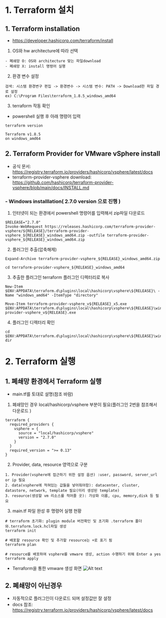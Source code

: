 # 1. Terraform 설치

## 1. Terraform installation

- https://developer.hashicorp.com/terraform/install

1. OS와 hw architecture에 따라 선택

```
- 폐쇄망 O: OS와 architecture 맞는 파일download
- 폐쇄망 X: install 명령어 실행
```

2. 환경 변수 설정

```
검색: 시스템 환경변구 편집 -> 환경변수 -> 시스템 변수: PATH -> Download한 파일 경로 설정
ex) C:\Program Files\terraform_1.8.5_windows_amd64
```

3. terraform 작동 확인

- powershell 실행 후 아래 명령어 입력

```
terraform version

Terraform v1.8.5
on windows_amd64
```

## 2. Terraform Provider for VMware vSphere install

- 공식 문서: https://registry.terraform.io/providers/hashicorp/vsphere/latest/docs
- terraform-provider-vsphere download: https://github.com/hashicorp/terraform-provider-vsphere/blob/main/docs/INSTALL.md

### - Windows installlation( 2.7.0 version 으로 진행 )

1. 인터넷이 되는 환경에서 powershell 명령어를 입력해서 zip파일 다운로드

```
$RELEASE="2.7.0"
Invoke-WebRequest https://releases.hashicorp.com/terraform-provider-vsphere/${RELEASE}/terraform-provider-vsphere_${RELEASE}_windows_amd64.zip -outfile terraform-provider-vsphere_${RELEASE}_windows_amd64.zip
```

2. 플러그인 추출(압축해제)

```
Expand-Archive terraform-provider-vsphere_${RELEASE}_windows_amd64.zip

cd terraform-provider-vsphere_${RELEASE}_windows_amd64
```

3. 추출한 플러그인 terraform 플러그인 디렉터리로 복사

```
New-Item $ENV:APPDATA\terraform.d\plugins\local\hashicorp\vsphere\${RELEASE}\ -Name "windows_amd64" -ItemType "directory"

Move-Item terraform-provider-vsphere_v${RELEASE}_x5.exe $ENV:APPDATA\terraform.d\plugins\local\hashicorp\vsphere\${RELEASE}\windows_amd64\terraform-provider-vsphere_v${RELEASE}.exe
```

4. 플러그인 디렉터리 확인

```
cd $ENV:APPDATA\terraform.d\plugins\local\hashicorp\vsphere\${RELEASE}\windows_amd64
dir
```

# 2. Terraform 실행

## 1. 폐쇄망 환경에서 Terraform 실행

- main.tf를 토대로 설명(참조 바람)

1. 폐쇄망인 경우 local/hashicorp/vsphere 부분이 필요(플러그인 2번을 참조해서 다운로드 )

```
terraform {
  required_providers {
    vsphere = {
      source = "local/hashicorp/vsphere"
      version = "2.7.0"
    }
  }
  required_version = ">= 0.13"
}
```

2. Provider, data, resource 영역으로 구분

```
1. Provider(vsphere에 접근하기 위한 설정 옵션) :user, password, server_url or ip 필요
2. data(vsphere에 적혀있는 값들을 넣어줘야함): datacenter, cluster, datastore, network, template 필요(미리 생성된 template)
3. resource(생성할 vm 리소스를 적어줄 곳): 가상화 이름, cpu, memory,disk 등 필요
```

3. main.tf 파일 완성 후 명령어 실행 현황

```
# terraform 초기화: plugin module 버전확인 및 초기화 .terraform 폴더와.terraform.lock.hcl파일 생성
terraform init

# 배포할 resource 확인 및 추가할 resource는 +로 표기 됨
terraform plan

# resource를 배포하여 vsphere를 vmware 생성, action 수행하기 위해 Enter a yes
terraform apply
```

- Terraform을 통한 vmware 생성 화면
  ![Alt text](terraform_windows.PNG)

## 2. 폐쇄망이 아닌경우

- 자동적으로 플러그인이 다운로드 되며 설정값만 잘 설정
- docs 참조: https://registry.terraform.io/providers/hashicorp/vsphere/latest/docs
